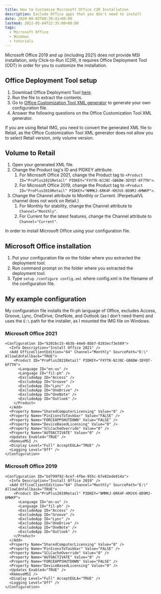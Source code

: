 ```yaml
---
title: How to Customize Microsoft Office C2R Installation
description: Exclude Office apps that you don't need to install
date: 2020-08-02T00:39:41+08:00
lastmod: 2022-05-04T22:35:00+08:00
tags:
  - Microsoft Office
  - Windows
  - tutorials
---
```

Microsoft Office 2019 and up (including 2021) does not provide MSI installation, only Click-to-Run (C2R), it requires Office Deployment Tool (ODT) in order for you to customize the installation.

## Office Deployment Tool setup
1. Download Office Deployment Tool [here](https://www.microsoft.com/en-us/download/details.aspx?id=49117).
2. Run the file to extract the contents.
3. Go to [Office Customization Tool XML generator](https://config.office.com) to generate your own configuration file.
4. Answer the following questions on the Office Customization Tool XML generator.

If you are using Retail IMG, you need to convert the generated XML file to Retail, as the Office Customization Tool XML generator does not allow you to select Retail version, only volume version.

## Volume to Retail
1. Open your generated XML file.
2. Change the Product tag's ID and PIDKEY attribute.
   1. For Microsoft Office 2021, change the Product tag to `<Product ID="ProPlus2021Retail" PIDKEY="FXYTK-NJJ8C-GB6DW-3DYQT-6F7TH">`.
   2. For Microsoft Office 2019, change the Product tag to `<Product ID="ProPlus2019Retail" PIDKEY="NMMKJ-6RK4F-KMJVX-8D9MJ-6MWKP">`.
3. Change the Channel attribute to Monthly or Current. (PerpetualVL channel does not work on Retail.)
   1. For Monthly for stability, change the Channel attribute to `Channel="Monthly"`.
   2. For Current for the latest features, change the Channel attribute to `Channel="Current"`.

In order to install Microsoft Office using your configuration file.

## Microsoft Office installation
1. Put your configuration file on the folder where you extracted the deployment tool.
2. Run command prompt on the folder where you extracted the deployment tool.
3. Type `setup /configure config.xml` where config.xml is the filename of the configuration file.

## My example configuration
My configuration file installs the fil-ph language of Office, excludes Access, Groove, Lync, OneDrive, OneNote, and Outlook (as I don't need them) and uses the `E:\` path for the installer, as I mounted the IMG file on Windows.

### Microsoft Office 2021
```
<Configuration ID="6201bc15-4b3b-44e0-8bb7-0283ecf3e589">
  <Info Description="Install Office 2021" />
  <Add OfficeClientEdition="64" Channel="Monthly" SourcePath="E:\" AllowCdnFallback="TRUE">
    <Product ID="ProPlus2021Retail" PIDKEY="FXYTK-NJJ8C-GB6DW-3DYQT-6F7TH">
      <Language ID="en-us" />
      <Language ID="fil-ph" />
      <ExcludeApp ID="Access" />
      <ExcludeApp ID="Groove" />
      <ExcludeApp ID="Lync" />
      <ExcludeApp ID="OneDrive" />
      <ExcludeApp ID="OneNote" />
      <ExcludeApp ID="Outlook" />
    </Product>
  </Add>
  <Property Name="SharedComputerLicensing" Value="0" />
  <Property Name="PinIconsToTaskbar" Value="FALSE" />
  <Property Name="FORCEAPPSHUTDOWN" Value="FALSE" />
  <Property Name="DeviceBasedLicensing" Value="0" />
  <Property Name="SCLCacheOverride" Value="0" />
  <Property Name="AUTOACTIVATE" Value="0" />
  <Updates Enabled="TRUE" />
  <RemoveMSI />
  <Display Level="Full" AcceptEULA="TRUE" />
  <Logging Level="Off" />
</Configuration>
```

### Microsoft Office 2019
```
<Configuration ID="bd799f92-6cef-4fbe-955c-b7e82ede914a">
  <Info Description="Install Office 2019" />
  <Add OfficeClientEdition="64" Channel="Monthly" SourcePath="E:\" AllowCdnFallback="TRUE">
    <Product ID="ProPlus2019Retail" PIDKEY="NMMKJ-6RK4F-KMJVX-8D9MJ-6MWKP">
      <Language ID="en-us" />
      <Language ID="fil-ph" />
      <ExcludeApp ID="Access" />
      <ExcludeApp ID="Groove" />
      <ExcludeApp ID="Lync" />
      <ExcludeApp ID="OneDrive" />
      <ExcludeApp ID="OneNote" />
      <ExcludeApp ID="Outlook" />
    </Product>
  </Add>
  <Property Name="SharedComputerLicensing" Value="0" />
  <Property Name="PinIconsToTaskbar" Value="FALSE" />
  <Property Name="SCLCacheOverride" Value="0" />
  <Property Name="AUTOACTIVATE" Value="0" />
  <Property Name="FORCEAPPSHUTDOWN" Value="FALSE" />
  <Property Name="DeviceBasedLicensing" Value="0" />
  <Updates Enabled="TRUE" />
  <RemoveMSI />
  <Display Level="Full" AcceptEULA="TRUE" />
  <Logging Level="Off" />
</Configuration>
```